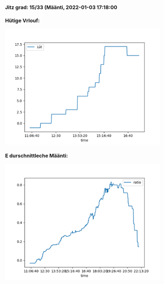 ### Jitz grad: 15/33 (Määnti, 2022-01-03 17:18:00

### Hütige Vrlouf:
![Graph](Today.png)

### E durschnittleche Määnti:
![Graph](Määnti.png)